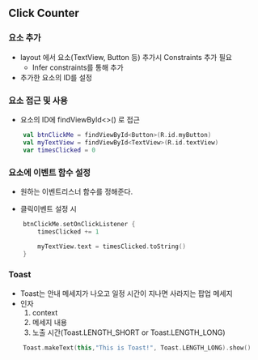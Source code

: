 ## Click Counter

### 요소 추가

- layout 에서 요소(TextView, Button 등) 추가시 Constraints 추가 필요
  - Infer constraints를 통해 추가
- 추가한 요소의 ID를 설정

### 요소 접근 및 사용

- 요소의 ID에 findViewById<>() 로 접근

```kotlin
    val btnClickMe = findViewById<Button>(R.id.myButton)
    val myTextView = findViewById<TextView>(R.id.textView)
    var timesClicked = 0
```

### 요소에 이벤트 함수 설정

- 원하는 이벤트리스너 함수를 정해준다.

- 클릭이벤트 설정 시

```kotlin
    btnClickMe.setOnClickListener {
        timesClicked += 1

        myTextView.text = timesClicked.toString()
    }
```

### Toast

- Toast는 안내 메세지가 나오고 일정 시간이 지나면 사라지는 팝업 메세지
- 인자
  1. context
  2. 메세지 내용
  3. 노출 시간(Toast.LENGTH_SHORT or Toast.LENGTH_LONG)

```kotlin
    Toast.makeText(this,"This is Toast!", Toast.LENGTH_LONG).show()
```

